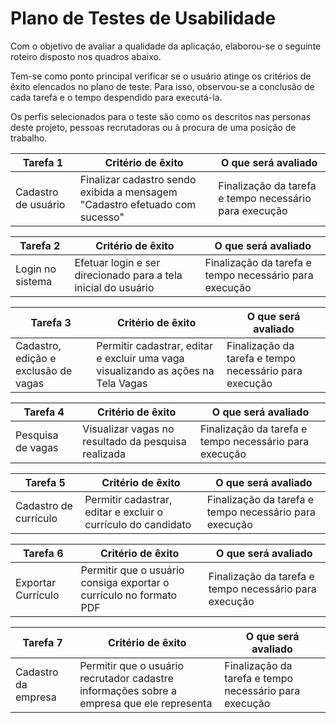 # Plano de Testes de Usabilidade
Com o objetivo de avaliar a qualidade da aplicação, elaborou-se o seguinte roteiro disposto nos quadros abaixo. 

Tem-se como ponto principal verificar se o usuário atinge os critérios de êxito elencados no plano de teste. Para isso, observou-se a conclusão de cada tarefa e o tempo despendido para executá-la.

Os perfis selecionados para o teste são como os descritos nas personas deste projeto, pessoas recrutadoras ou à procura de uma posição de trabalho.


|Tarefa 1 |Critério de êxito | O que será avaliado |
|---------|------------------|---------------------|
| Cadastro de usuário | Finalizar cadastro sendo exibida a mensagem "Cadastro efetuado com sucesso" | Finalização da tarefa e tempo necessário para execução |

|Tarefa 2 |Critério de êxito | O que será avaliado |
|---------|------------------|---------------------|
| Login no sistema | Efetuar login e ser direcionado para a tela inicial do usuário | Finalização da tarefa e tempo necessário para execução |

|Tarefa 3 |Critério de êxito | O que será avaliado |
|---------|------------------|---------------------|
| Cadastro, edição e exclusão de vagas | Permitir cadastrar, editar e excluir uma vaga visualizando as ações na Tela Vagas | Finalização da tarefa e tempo necessário para execução |

|Tarefa 4 |Critério de êxito | O que será avaliado |
|---------|------------------|---------------------|
| Pesquisa de vagas | Visualizar vagas no resultado da pesquisa realizada | Finalização da tarefa e tempo necessário para execução |

|Tarefa 5 |Critério de êxito | O que será avaliado |
|---------|------------------|---------------------|
| Cadastro de currículo | Permitir cadastrar, editar e excluir o currículo do candidato | Finalização da tarefa e tempo necessário para execução |

|Tarefa 6 |Critério de êxito | O que será avaliado |
|---------|------------------|---------------------|
| Exportar Currículo | Permitir que o usuário consiga exportar o currículo no formato PDF | Finalização da tarefa e tempo necessário para execução |

|Tarefa 7 |Critério de êxito | O que será avaliado |
|---------|------------------|---------------------|
| Cadastro da empresa | Permitir que o usuário recrutador cadastre informações sobre a empresa que ele representa | Finalização da tarefa e tempo necessário para execução |
